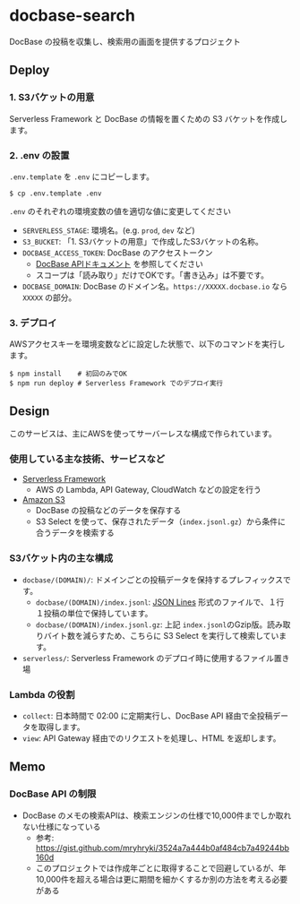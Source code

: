 # docbase-search
DocBase の投稿を収集し、検索用の画面を提供するプロジェクト

## Deploy

### 1. S3バケットの用意

Serverless Framework と DocBase の情報を置くための S3 バケットを作成します。

### 2. .env の設置

`.env.template` を `.env` にコピーします。

```shell
$ cp .env.template .env
```

`.env` のそれぞれの環境変数の値を適切な値に変更してください

- `SERVERLESS_STAGE`: 環境名。(e.g. `prod`, `dev` など)
- `S3_BUCKET`: 「1. S3バケットの用意」で作成したS3バケットの名称。
- `DOCBASE_ACCESS_TOKEN`: DocBase のアクセストークン
    - [DocBase APIドキュメント](https://help.docbase.io/posts/45703#%E3%82%A2%E3%82%AF%E3%82%BB%E3%82%B9%E3%83%88%E3%83%BC%E3%82%AF%E3%83%B3) を参照してください 
    - スコープは「読み取り」だけでOKです。「書き込み」は不要です。
- `DOCBASE_DOMAIN`: DocBase のドメイン名。`https://XXXXX.docbase.io` なら `XXXXX` の部分。

### 3. デプロイ

AWSアクセスキーを環境変数などに設定した状態で、以下のコマンドを実行します。

```shell
$ npm install    # 初回のみでOK
$ npm run deploy # Serverless Framework でのデプロイ実行
```

## Design

このサービスは、主にAWSを使ってサーバーレスな構成で作られています。

### 使用している主な技術、サービスなど

- [Serverless Framework](https://www.serverless.com/)
  - AWS の Lambda, API Gateway, CloudWatch などの設定を行う
- [Amazon S3](https://aws.amazon.com/jp/s3/)
  - DocBase の投稿などのデータを保存する
  - S3 Select を使って、保存されたデータ（`index.jsonl.gz`）から条件に合うデータを検索する

### S3バケット内の主な構成

- `docbase/(DOMAIN)/`: ドメインごとの投稿データを保持するプレフィックスです。
  - `docbase/(DOMAIN)/index.jsonl`: [JSON Lines](https://jsonlines.org/) 形式のファイルで、１行１投稿の単位で保持しています。
  - `docbase/(DOMAIN)/index.jsonl.gz`: 上記 `index.jsonl`のGzip版。読み取りバイト数を減らすため、こちらに S3 Select を実行して検索しています。
- `serverless/`: Serverless Framework のデプロイ時に使用するファイル置き場

### Lambda の役割

- `collect`: 日本時間で 02:00 に定期実行し、DocBase API 経由で全投稿データを取得します。
- `view`: API Gateway 経由でのリクエストを処理し、HTML を返却します。

## Memo

### DocBase API の制限

- DocBase のメモの検索APIは、検索エンジンの仕様で10,000件までしか取れない仕様になっている
  - 参考: https://gist.github.com/mryhryki/3524a7a444b0af484cb7a49244bb160d
  - このプロジェクトでは作成年ごとに取得することで回避しているが、年10,000件を超える場合は更に期間を細かくするか別の方法を考える必要がある
